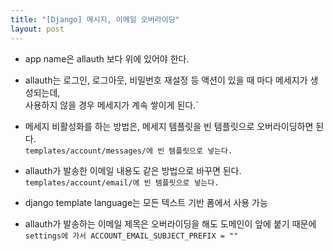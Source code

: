 ```yaml
---
title: "[Django] 메시지, 이메일 오버라이딩"
layout: post
---
```


- app name은 allauth 보다 위에 있어야 한다.


- allauth는 로그인, 로그아웃, 비밀번호 재설정 등 액션이 있을 때 마다 메세지가 생성되는데, <br/>
사용하지 않을 경우 메세지가 계속 쌓이게 된다.`


- 메세지 비활성화를 하는 방법은, 메세지 템플릿을 빈 템플릿으로 오버라이딩하면 된다. <br/>
`templates/account/messages/에 빈 템플릿으로 넣는다.`


- allauth가 발송한 이메일 내용도 같은 방법으로 바꾸면 된다. <br/>
`templates/account/email/에 빈 템플릿으로 넣는다.`


- django template language는 모든 텍스트 기반 폼에서 사용 가능


- allauth가 발송하는 이메일 제목은 오버라이딩을 해도 도메인이 앞에 붙기 때문에 <br/>
`settings에 가서 ACCOUNT_EMAIL_SUBJECT_PREFIX = ""`
